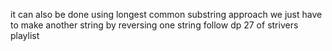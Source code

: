 it  can also be done using longest common substring approach we just have to make another string by reversing one string follow dp 27 of strivers playlist